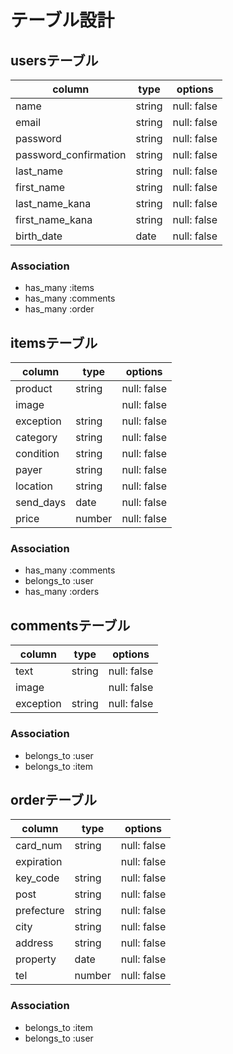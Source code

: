 # テーブル設計


## usersテーブル
|    column             |  type  |    options  |
| ------------          | ------ | ----------- |
| name                  | string | null: false |
| email                 | string | null: false |
| password              | string | null: false |
| password_confirmation | string | null: false |
| last_name             | string | null: false |
| first_name            | string | null: false |
| last_name_kana        | string | null: false |
| first_name_kana       | string | null: false |
| birth_date            | date   | null: false |

### Association
- has_many :items
- has_many :comments
- has_many :order


## itemsテーブル
|    column             |  type  |   options   |
| ------------          | ------ | ----------- |
| product               | string | null: false |
| image                 |        | null: false |
| exception             | string | null: false |
| category              | string | null: false |
| condition             | string | null: false |
| payer                 | string | null: false |
| location              | string | null: false |
| send_days             | date   | null: false |
| price                 | number | null: false |

### Association
- has_many :comments
- belongs_to :user
- has_many :orders


## commentsテーブル
|    column             |  type  |   options   |
| ------------          | ------ | ----------- |
| text                  | string | null: false |
| image                 |        | null: false |
| exception             | string | null: false |

### Association
- belongs_to :user
- belongs_to :item

## orderテーブル
|    column             |  type  |   options   |
| ------------          | ------ | ----------- |
| card_num              | string | null: false |
| expiration            |        | null: false |
| key_code              | string | null: false |
| post                  | string | null: false |
| prefecture            | string | null: false |
| city                  | string | null: false |
| address               | string | null: false |
| property              | date   | null: false |
| tel                   | number | null: false |

### Association
- belongs_to :item
- belongs_to :user


